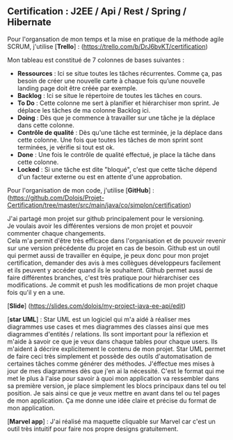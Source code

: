 ## Certification : J2EE / Api / Rest / Spring / Hibernate

Pour l'organsation de mon temps et la mise en pratique de la méthode agile SCRUM,
j'utilise [<b>Trello</b>] : (https://trello.com/b/DrJ6bvKT/certification)

Mon tableau est constitué de 7 colonnes de bases suivantes : 
  * <b>Ressources</b> : Ici se situe toutes les tâches récurrentes. Comme ça, pas besoin de créer une nouvelle carte à chaque fois qu’une nouvelle landing page doit être créée par exemple.  
  * <b>Backlog</b> : Ici se situe le répertoire de toutes les tâches en cours.
  * <b>To Do</b> : Cette colonne me sert à planifier et hiérarchiser mon sprint. Je déplace les tâches de ma colonne Backlog ici.
  * <b>Doing</b> : Dès que je commence à travailler sur une tâche je la déplace dans cette colonne.
  * <b>Contrôle de qualité</b> : Dès qu'une tâche est terminée, je la déplace dans cette colonne. Une fois que toutes les tâches de mon sprint sont terminées, je vérifie si tout est ok.
  * <b>Done</b> : Une fois le contrôle de qualité effectué, je place la tâche dans cette colonne.
  * <b>Locked</b> : Si une tâche est dite "bloqué", c'est que cette tâche dépend d'un facteur externe ou est en attente d'une approbation.

Pour l'organisation de mon code, j'utilise [<b>GitHub</b>] : (https://github.com/Dolois/Projet-Certification/tree/master/src/main/java/co/simplon/certification)

J'ai partagé mon projet sur github principalement pour le versioning. <br>
Je voulais avoir les différentes versions de mon projet et pouvoir commenter chaque changements. <br>
Cela m'a permit d'être très efficace dans l'organisation et de pouvoir revenir sur une version précédente du projet en cas de besoin.
Github est un outil qui permet aussi de travailler en équipe, je peux donc pour mon projet certification, demander des avis à mes collègues développeurs facilement et ils peuvent y accéder quand ils le souhaitent.
Github permet aussi de faire différentes branches, c'est très pratique pour hiérarchiser ces modifications.
Je commit et push les modifications de mon projet chaque fois qu'il y en a une.

[<b>Slide</b>] (https://slides.com/dolois/my-project-java-ee-api/edit)

[<b>star UML</b>] : Star UML est un logiciel qui m'a aidé à réaliser mes diagrammes use cases et mes diagrammes des classes ainsi que mes diagrammes d'entités / relations.
Ils sont important pour la réflexion et m'aide à savoir ce que je veux dans chaque tables pour chaque users. Ils m'aident à décrire explicitement le contenu de mon projet.
Star UML permet de faire ceci très simplement et possède des outils d'automatisation de certaines tâches comme générer des méthodes.
J'éffectue mes mises à jour de mes diagrammes dès que j'en ai la nécessité.
C'est le format qui me met le plus à l'aise pour savoir à quoi mon application va ressembler dans sa première version, je place simplement les blocs principaux dans tel ou tel position. Je sais ainsi ce que je veux mettre en avant dans tel ou tel pages de mon application.
Ça me donne une idée claire et précise du format de mon application.

[<b>Marvel app</b>] : J'ai réalisé ma maquette cliquable sur Marvel car c'est un outil très intuitif pour faire nos propre designs gratuitement.
